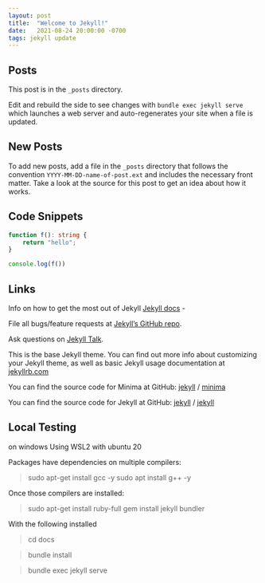 ```yaml
---
layout: post
title:  "Welcome to Jekyll!"
date:   2021-08-24 20:00:00 -0700
tags: jekyll update
---
```


## Posts

This post is in the `_posts` directory.

Edit and rebuild the side to see changes with `bundle exec jekyll serve` which launches a web server and auto-regenerates your site when a file is updated.

## New Posts

To add new posts, add a file in the `_posts` directory that follows the convention `YYYY-MM-DD-name-of-post.ext` and includes the necessary front matter. Take a look at the source for this post to get an idea about how it works.

## Code Snippets

```typescript
function f(): string {
    return "hello";
}

console.log(f())
```

## Links

Info on how to get the most out of Jekyll [Jekyll docs][jekyll-docs] - 

File all bugs/feature requests at [Jekyll’s GitHub repo][jekyll-gh].

Ask questions on [Jekyll Talk][jekyll-talk].

[jekyll-docs]: https://jekyllrb.com/docs/home
[jekyll-gh]:   https://github.com/jekyll/jekyll
[jekyll-talk]: https://talk.jekyllrb.com/

This is the base Jekyll theme. You can find out more info about customizing your Jekyll theme, as well as basic Jekyll usage documentation at [jekyllrb.com](https://jekyllrb.com/)

You can find the source code for Minima at GitHub:
[jekyll][jekyll-organization] /
[minima](https://github.com/jekyll/minima)

You can find the source code for Jekyll at GitHub:
[jekyll][jekyll-organization] /
[jekyll](https://github.com/jekyll/jekyll)


[jekyll-organization]: https://github.com/jekyll

## Local Testing

on windows Using WSL2 with ubuntu 20

Packages have dependencies on multiple compilers:

> sudo apt-get install gcc -y
> sudo apt install g++ -y

Once those compilers are installed:

> sudo apt-get install ruby-full
> gem install jekyll bundler

With the following installed

> cd docs

> bundle install

> bundle exec jekyll serve